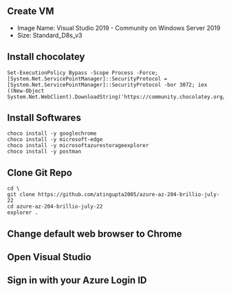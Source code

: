 ## Create VM
 - Image Name: Visual Studio 2019 - Community on Windows Server 2019
 - Size: Standard_D8s_v3

## Install chocolatey
```
Set-ExecutionPolicy Bypass -Scope Process -Force; [System.Net.ServicePointManager]::SecurityProtocol = [System.Net.ServicePointManager]::SecurityProtocol -bor 3072; iex ((New-Object System.Net.WebClient).DownloadString('https://community.chocolatey.org/install.ps1'))
```

## Install Softwares
```
choco install -y googlechrome
choco install -y microsoft-edge
choco install -y microsoftazurestorageexplorer
choco install -y postman
```

## Clone Git Repo
```
cd \
git clone https://github.com/atingupta2005/azure-az-204-brillio-july-22
cd azure-az-204-brillio-july-22
explorer .
```

## Change default web browser to Chrome

## Open Visual Studio

## Sign in with your Azure Login ID
